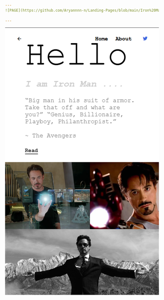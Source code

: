 ```yaml
---
![PAGE](https://github.com/Aryannnn-n/Landing-Pages/blob/main/Iron%20Man%20Intro/images/End.png?raw=true)

---
```

![PAGE](https://github.com/Aryannnn-n/Landing-Pages/blob/main/Iron%20Man%20Intro/images/End2.png?raw=true)
